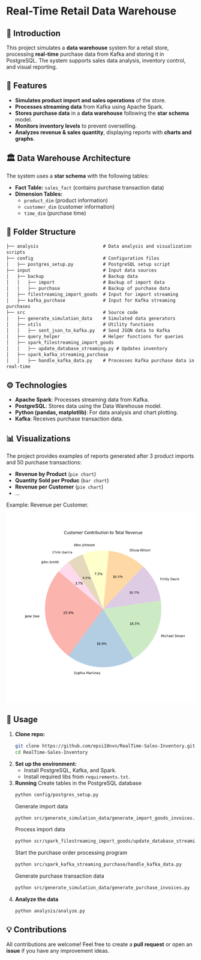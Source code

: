 # Real-Time Retail Data Warehouse

## 📌 Introduction

This project simulates a **data warehouse** system for a retail store, processing **real-time** purchase data from Kafka and storing it in PostgreSQL. The system supports sales data analysis, inventory control, and visual reporting.

## 🚀 Features

- **Simulates product import and sales operations** of the store.
- **Processes streaming data** from Kafka using Apache Spark.
- **Stores purchase data** in a **data warehouse** following the **star schema** model.
- **Monitors inventory levels** to prevent overselling.
- **Analyzes revenue & sales quantity**, displaying reports with **charts and graphs**.

## 🏛️ Data Warehouse Architecture

The system uses a **star schema** with the following tables:

- **Fact Table:** `sales_fact` (contains purchase transaction data)
- **Dimension Tables:**
  - `product_dim` (product information)
  - `customer_dim` (customer information)
  - `time_dim` (purchase time)

## 📂 Folder Structure

```
├── analysis                        # Data analysis and visualization scripts
├── config                          # Configuration files
│   ├── postgres_setup.py           # PostgreSQL setup script
├── input                           # Input data sources
│   ├── backup                      # Backup data
│   │   ├── import                  # Backup of import data
│   │   ├── purchase                # Backup of purchase data
│   ├── filestreaming_import_goods  # Input for import streaming
│   ├── kafka_purchase              # Input for Kafka streaming purchases
├── src                             # Source code
│   ├── generate_simulation_data    # Simulated data generators
│   ├── utils                       # Utility functions
│   │   ├── sent_json_to_kafka.py   # Send JSON data to Kafka
│   ├── query_helper                # Helper functions for queries
│   ├── spark_filestreaming_import_goods
│   │   ├── update_database_streaming.py # Updates inventory
│   ├── spark_kafka_streaming_purchase
│   │   ├── handle_kafka_data.py    # Processes Kafka purchase data in real-time
```

## ⚙️ Technologies

- **Apache Spark**: Processes streaming data from Kafka.
- **PostgreSQL**: Stores data using the Data Warehouse model.
- **Python (pandas, matplotlib)**: For data analysis and chart plotting.
- **Kafka**: Receives purchase transaction data.

## 📊 Visualizations

The project provides examples of reports generated after 3 product imports and 50 purchase transactions:

- **Revenue by Product** (`pie chart`)
- **Quantity Sold per Produc** (`bar chart`)
- **Revenue per Customer** (`pie chart`)
- ...

Example: Revenue per Customer.

![example_figure](./images/Figure_5.png)

## 📖 Usage

1. **Clone repo:**
   ```sh
   git clone https://github.com/epsi10nvn/RealTime-Sales-Inventory.git
   cd RealTime-Sales-Inventory
   ```
2. **Set up the environment:**
   - Install PostgreSQL, Kafka, and Spark.
   - Install required libs from `requirements.txt`.
3. **Running**
   Create tables in the PostgreSQL database
   ```sh
   python config/postgres_setup.py
   ```
   Generate import data
   ```sh
   python src/generate_simulation_data/generate_import_goods_invoices.py
   ```
   Process import data
   ```sh
   python scr/spark_filestreaming_import_goods/update_database_streaming.py
   ```
   Start the purchase order processing program
   ```sh
   python src/spark_kafka_streaming_purchase/handle_kafka_data.py
   ```
   Generate purchase transaction data
   ```sh
   python src/generate_simulation_data/generate_purchase_invoices.py
   ```
4. **Analyze the data**
   ```sh
   python analysis/analyze.py
   ```

## 💡 Contributions

All contributions are welcome! Feel free to create a **pull request** or open an **issue** if you have any improvement ideas.
